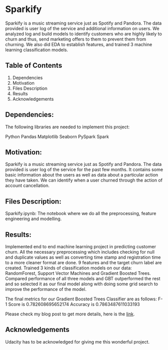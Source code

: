 # Sparkify
Sparkify is a music streaming service just as Spotify and Pandora.  The data provided is user log of the service and additional information on users. We analyzed log and build models to identify customers who are highly likely to churn and thus, send marketing offers to them to prevent them from churning.   We also did EDA to establish features, and trained 3 machine learning classification models.

## Table of Contents
1. Dependencies
2. Motivation
3. Files Description
4. Results
5. Acknowledgements

## Dependencies:
The following libraries are needed to implement this project:

Python
Pandas
Matplotlib
Seaborn
PySpark
Spark


## Motivation:
Sparkify is a music streaming service just as Spotify and Pandora.  The data provided is user log of the service for the past few months. It contains some basic information about the users as well as data about a particular action they have taken. We can identify when a user churned through the action of account cancellation.

## Files Description:

Sparkify.ipynb: The notebook where we do all the preprocessing, feature engineering and modelling.

## Results:

Implemented end to end machine learning project in predicting customer churn. All the necessary preprocessing which includes checking for null and duplicate values as well as converting time stamp and registration time to a more cleaner format are done. 9 features and the target churn label are created. Trained 3 kinds of classification models on our data: RandomForest, Support Vector Machines and Gradient Boosted Trees. Compared performance of all three models and GBT outperformed the rest and so selected it as our final model along with doing some grid search to improve the performance of the model.

The final metrics for our Gradient Boosted Trees Classifier are as follows:
F-1 Score is 0.782608695652174
Accuracy is 0.7863487611033193

Please check my blog post to get more details, here is the [link](https://medium.com/@indraneeldb1993/predict-customer-churn-using-pyspark-7741c64ede07?sk=9c8ee5322eef35ebff273dc55b588f9a).

## Acknowledgements
Udacity has to be acknowledged for giving me this wonderful project.
